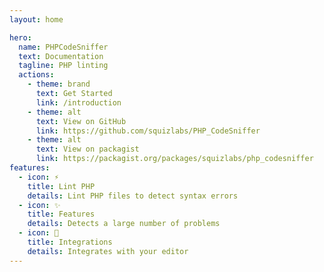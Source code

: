 ```yaml
---
layout: home

hero:
  name: PHPCodeSniffer
  text: Documentation
  tagline: PHP linting
  actions:
    - theme: brand
      text: Get Started
      link: /introduction
    - theme: alt
      text: View on GitHub
      link: https://github.com/squizlabs/PHP_CodeSniffer
    - theme: alt
      text: View on packagist
      link: https://packagist.org/packages/squizlabs/php_codesniffer
features:
  - icon: ⚡️
    title: Lint PHP
    details: Lint PHP files to detect syntax errors
  - icon: ✨
    title: Features
    details: Detects a large number of problems
  - icon: 🎨
    title: Integrations
    details: Integrates with your editor
---
```

